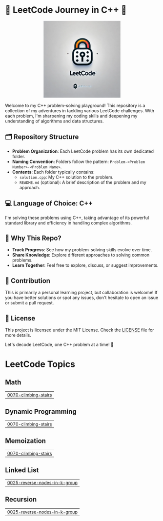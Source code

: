 # 🚀 LeetCode Journey in C++ 🚀
<p align="center">
    <img src="./img/img.jpg" alt="Description of Image" style="width: 50%; height: auto;">
</p>
Welcome to my C++ problem-solving playground! This repository is a collection of my adventures in tackling various LeetCode challenges. With each problem, I'm sharpening my coding skills and deepening my understanding of algorithms and data structures.

## 🗂️ Repository Structure

- **Problem Organization**: Each LeetCode problem has its own dedicated folder.
- **Naming Convention**: Folders follow the pattern: `Problem-<Problem Number>-<Problem Name>`.
- **Contents**: Each folder typically contains:
  - `solution.cpp`: My C++ solution to the problem.
  - `README.md` (optional): A brief description of the problem and my approach.

## 💻 Language of Choice: C++

I'm solving these problems using C++, taking advantage of its powerful standard library and efficiency in handling complex algorithms.

## 🌟 Why This Repo?

- **Track Progress**: See how my problem-solving skills evolve over time.
- **Share Knowledge**: Explore different approaches to solving common problems.
- **Learn Together**: Feel free to explore, discuss, or suggest improvements.

## 🤝 Contribution

This is primarily a personal learning project, but collaboration is welcome! If you have better solutions or spot any issues, don't hesitate to open an issue or submit a pull request.

## 📄 License

This project is licensed under the MIT License. Check the [LICENSE](./LICENSE) file for more details.



Let's decode LeetCode, one C++ problem at a time! 🎯

<!---LeetCode Topics Start-->
# LeetCode Topics
## Math
|  |
| ------- |
| [0070-climbing-stairs](https://github.com/arjunsakthi/leetcode_questions/tree/master/0070-climbing-stairs) |
## Dynamic Programming
|  |
| ------- |
| [0070-climbing-stairs](https://github.com/arjunsakthi/leetcode_questions/tree/master/0070-climbing-stairs) |
## Memoization
|  |
| ------- |
| [0070-climbing-stairs](https://github.com/arjunsakthi/leetcode_questions/tree/master/0070-climbing-stairs) |
## Linked List
|  |
| ------- |
| [0025-reverse-nodes-in-k-group](https://github.com/arjunsakthi/leetcode_questions/tree/master/0025-reverse-nodes-in-k-group) |
## Recursion
|  |
| ------- |
| [0025-reverse-nodes-in-k-group](https://github.com/arjunsakthi/leetcode_questions/tree/master/0025-reverse-nodes-in-k-group) |
<!---LeetCode Topics End-->